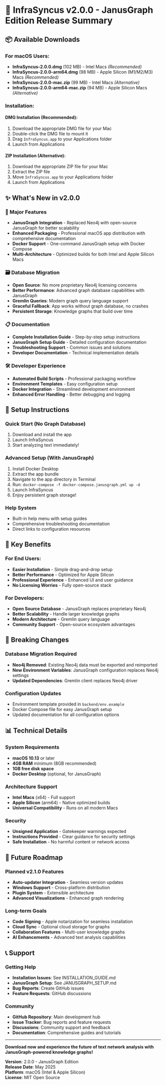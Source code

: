 # 🚀 InfraSyncus v2.0.0 - JanusGraph Edition Release Summary

## 📦 Available Downloads

### For macOS Users:
- **InfraSyncus-2.0.0.dmg** (102 MB) - Intel Macs *(Recommended)*
- **InfraSyncus-2.0.0-arm64.dmg** (98 MB) - Apple Silicon (M1/M2/M3) Macs *(Recommended)*
- **InfraSyncus-2.0.0-mac.zip** (99 MB) - Intel Macs *(Alternative)*
- **InfraSyncus-2.0.0-arm64-mac.zip** (94 MB) - Apple Silicon Macs *(Alternative)*

### Installation:
#### **DMG Installation (Recommended):**
1. Download the appropriate DMG file for your Mac
2. Double-click the DMG file to mount it
3. Drag `InfraSyncus.app` to your Applications folder
4. Launch from Applications

#### **ZIP Installation (Alternative):**
1. Download the appropriate ZIP file for your Mac
2. Extract the ZIP file
3. Move `InfraSyncus.app` to your Applications folder
4. Launch from Applications

## ✨ What's New in v2.0.0

### 🎯 Major Features
- **JanusGraph Integration** - Replaced Neo4j with open-source JanusGraph for better scalability
- **Enhanced Packaging** - Professional macOS app distribution with comprehensive documentation
- **Docker Support** - One-command JanusGraph setup with Docker Compose
- **Multi-Architecture** - Optimized builds for both Intel and Apple Silicon Macs

### 🗃️ Database Migration
- **Open Source**: No more proprietary Neo4j licensing concerns
- **Better Performance**: Advanced graph database capabilities with JanusGraph
- **Gremlin Queries**: Modern graph query language support
- **Graceful Fallback**: App works without graph database, no crashes
- **Persistent Storage**: Knowledge graphs that build over time

### 📋 Documentation
- **Complete Installation Guide** - Step-by-step setup instructions
- **JanusGraph Setup Guide** - Detailed configuration documentation
- **Troubleshooting Support** - Common issues and solutions
- **Developer Documentation** - Technical implementation details

### 🛠️ Developer Experience
- **Automated Build Scripts** - Professional packaging workflow
- **Environment Templates** - Easy configuration setup
- **Docker Integration** - Streamlined development environment
- **Enhanced Error Handling** - Better debugging and logging

## 🔧 Setup Instructions

### Quick Start (No Graph Database)
1. Download and install the app
2. Launch InfraSyncus
3. Start analyzing text immediately!

### Advanced Setup (With JanusGraph)
1. Install Docker Desktop
2. Extract the app bundle
3. Navigate to the app directory in Terminal
4. Run: `docker-compose -f docker-compose.janusgraph.yml up -d`
5. Launch InfraSyncus
6. Enjoy persistent graph storage!

### Help System
- Built-in help menu with setup guides
- Comprehensive troubleshooting documentation
- Direct links to configuration resources

## 🎉 Key Benefits

### For End Users:
- **Easier Installation** - Simple drag-and-drop setup
- **Better Performance** - Optimized for Apple Silicon
- **Professional Experience** - Enhanced UI and user guidance
- **No Licensing Worries** - Fully open-source stack

### For Developers:
- **Open Source Database** - JanusGraph replaces proprietary Neo4j
- **Better Scalability** - Handle larger knowledge graphs
- **Modern Architecture** - Gremlin query language
- **Community Support** - Open-source ecosystem advantages

## 🔄 Breaking Changes

### Database Migration Required
- **Neo4j Removed**: Existing Neo4j data must be exported and reimported
- **New Environment Variables**: JanusGraph configuration replaces Neo4j settings
- **Updated Dependencies**: Gremlin client replaces Neo4j driver

### Configuration Updates
- Environment template provided in `backend/env.example`
- Docker Compose file for easy JanusGraph setup
- Updated documentation for all configuration options

## 📊 Technical Details

### System Requirements
- **macOS 10.13** or later
- **4GB RAM** minimum (8GB recommended)
- **1GB free disk space**
- **Docker Desktop** (optional, for JanusGraph)

### Architecture Support
- **Intel Macs** (x64) - Full support
- **Apple Silicon** (arm64) - Native optimized builds
- **Universal Compatibility** - Runs on all modern Macs

### Security
- **Unsigned Application** - Gatekeeper warnings expected
- **Instructions Provided** - Clear guidance for security settings
- **Safe Installation** - No harmful content or network access

## 🔮 Future Roadmap

### Planned v2.1.0 Features
- **Auto-updater Integration** - Seamless version updates
- **Windows Support** - Cross-platform distribution
- **Plugin System** - Extensible architecture
- **Advanced Visualizations** - Enhanced graph rendering

### Long-term Goals
- **Code Signing** - Apple notarization for seamless installation
- **Cloud Sync** - Optional cloud storage for graphs
- **Collaboration Features** - Multi-user knowledge graphs
- **AI Enhancements** - Advanced text analysis capabilities

## 📞 Support

### Getting Help
- **Installation Issues**: See INSTALLATION_GUIDE.md
- **JanusGraph Setup**: See JANUSGRAPH_SETUP.md
- **Bug Reports**: Create GitHub issues
- **Feature Requests**: GitHub discussions

### Community
- **GitHub Repository**: Main development hub
- **Issue Tracker**: Bug reports and feature requests
- **Discussions**: Community support and feedback
- **Documentation**: Comprehensive guides and tutorials

---

**Download now and experience the future of text network analysis with JanusGraph-powered knowledge graphs!**

**Version**: 2.0.0 - JanusGraph Edition  
**Release Date**: May 2025  
**Platform**: macOS (Intel & Apple Silicon)  
**License**: MIT Open Source 